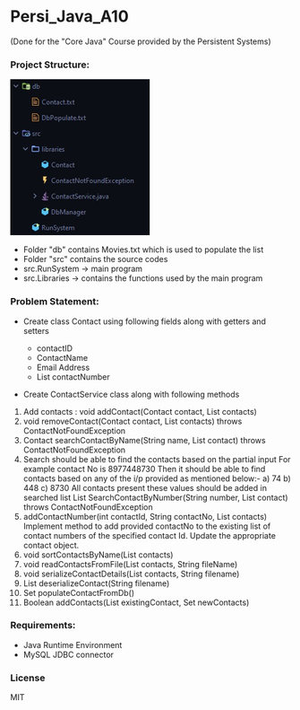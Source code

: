 # Persi_Java_A10
(Done for the "Core Java" Course provided by the Persistent Systems)

### Project Structure:

![](https://github.com/s0umitra/Persi_Java_A10/blob/main/.readme/pStructure.jpg)

- Folder "db" contains Movies.txt which is used to populate the list
- Folder "src" contains the source codes
- src.RunSystem -> main program
- src.Libraries -> contains the functions used by the main program

### Problem Statement:


- Create class Contact using following fields along with getters and setters
  - contactID
  - ContactName
  - Email Address
  - List<String> contactNumber


- Create ContactService class along with following methods

1.	Add contacts : void addContact(Contact contact, List<Contact> contacts)
2.	void removeContact(Contact contact, List<contact> contacts) throws ContactNotFoundException
3.	Contact searchContactByName(String name, List<Contact> contact) throws ContactNotFoundException
4.	Search should be able to find the contacts based on the partial input
For example contact No is 8977448730
	Then it should be able to find contacts based on any of the i/p provided as mentioned below:-
a)	74
b)	448
c)	8730
All contacts present these values should be added in searched list
List<Contact> SearchContactByNumber(String number, List<Contact> contact) throws ContactNotFoundException
5.	addContactNumber(int contactId, String contactNo, List<contact> contacts)
Implement method to add provided contactNo to the existing list of contact numbers of the specified contact Id. Update the appropriate contact object.
6.	void sortContactsByName(List<Contact> contacts)
7.	void readContactsFromFile(List<Contact> contacts, String fileName)
8.	void serializeContactDetails(List<Contacts> contacts, String filename)
9.	List<Contact> deserializeContact(String filename)
10.	Set<Contact> populateContactFromDb()
11.	Boolean addContacts(List<Contacts> existingContact, Set<Contact> newContacts)


### Requirements:
- Java Runtime Environment
- MySQL JDBC connector

### License

MIT